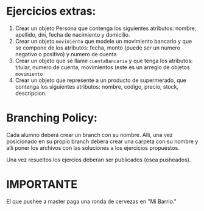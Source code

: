 # Ejercicios extras:

1. Crear un objeto Persona que contenga los siguientes atributos: nombre, apellido, dni, fecha de nacimiento y domicilio.
2. Crear un objeto `movimiento` que modele un movimiento bancario y que se compone de los atributos:
fecha, monto (puede ser un numero negativo o positivo) y numero de cuenta
3. Crear un objeto que se llame `cuentaBancaria`
y que tenga los atributos: titular, numero de cuenta, movimientos (este es un arreglo
de objetos `movimiento`
4. Crear un objeto que represente a un producto de supermerado,
que contenga los siguientes atributos: nombre, codigo, precio, stock,
descripcion.

# Branching Policy:

Cada alumno deberá crear un branch con su nombre. Alli, una vez posicionado en su propio branch debera crear una carpeta con su nombre y alli poner los archivos con las soluciones a los ejercicios propuestos.

Una vez resueltos los ejercios deberan ser publicados (osea pusheados).

# IMPORTANTE
El que pushee a master paga una ronda de cervezas en "Mi Barrio."